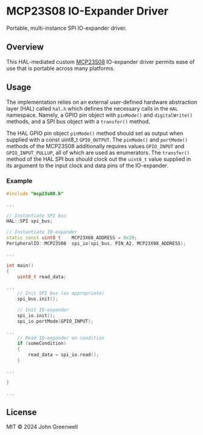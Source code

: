 # MCP23S08 IO-Expander Driver

Portable, multi-instance SPI IO-expander driver.

## Overview

This HAL-mediated custom [MCP23S08](https://www.digikey.com/en/products/detail/microchip-technology/MCP23S08T-E-SO/739287) IO-expander driver permits ease of use that is portable across many platforms.

## Usage

The implementation relies on an external user-defined hardware abstraction layer (HAL) called `hal.h` which defines the necessary calls in the `HAL` namespace. Namely, a GPIO pin object with `pinMode()` and `digitalWrite()` methods, and a SPI bus object with a `transfer()` method.

The HAL GPIO pin object `pinMode()` method should set as output when supplied with a const uint8_t `GPIO_OUTPUT`. The `pinMode()` and `portMode()` methods of the MCP23S08 additionally requires values `GPIO_INPUT` and `GPIO_INPUT_PULLUP`, all of which are used as enumerators. The `transfer()` method of the HAL SPI bus should clock out the `uint8_t` value supplied in its argument to the input clock and data pins of the IO-expander.

### Example

```cpp
#include "mcp23s08.h"

...

// Instantiate SPI bus
HAL::SPI spi_bus;

// Instantiate IO-expander
static const uint8_t    MCP23X08_ADDRESS = 0x20;
PeripheralIO::MCP23S08  spi_io(spi_bus, PIN_A2, MCP23X08_ADDRESS);

...

int main()
{
    uint8_t read_data;

...
    // Init SPI bus (as appropriate)
    spi_bus.init();

    // Init IO-expander
    spi_io.init();
    spi_io.portMode(GPIO_INPUT);

...
    // Read IO-expander on condition
    if (someCondition)
    {
        read_data = spi_io.read();
    }

...

}

...
```

## License

MIT © 2024 John Greenwell